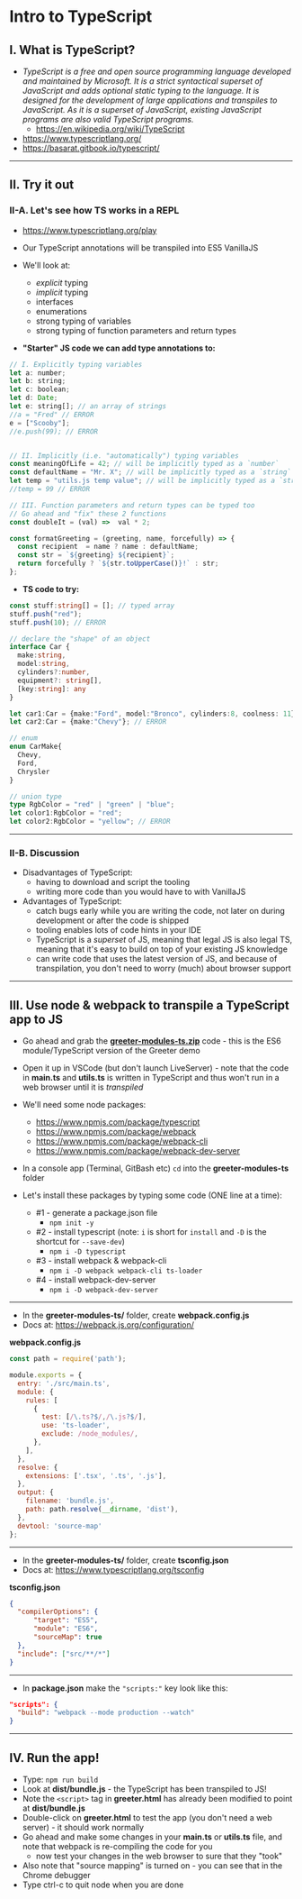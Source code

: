 # Intro to TypeScript

## I. What is TypeScript?

- *TypeScript is a free and open source programming language developed and maintained by Microsoft. It is a strict syntactical superset of JavaScript and adds optional static typing to the language. It is designed for the development of large applications and transpiles to JavaScript. As it is a superset of JavaScript, existing JavaScript programs are also valid TypeScript programs.*
  - https://en.wikipedia.org/wiki/TypeScript
- https://www.typescriptlang.org/
- https://basarat.gitbook.io/typescript/

<hr>

## II. Try it out

### II-A. Let's see how TS works in a REPL
- https://www.typescriptlang.org/play
- Our TypeScript annotations will be transpiled into ES5 VanillaJS
- We'll look at:
  - *explicit* typing
  - *implicit* typing
  - interfaces
  - enumerations
  - strong typing of variables
  - strong typing of function parameters and return types

- **"Starter" JS code we can add type annotations to:**
```js
// I. Explicitly typing variables
let a: number;
let b: string;
let c: boolean;
let d: Date;
let e: string[]; // an array of strings
//a = "Fred" // ERROR
e = ["Scooby"];
//e.push(99); // ERROR


// II. Implicitly (i.e. "automatically") typing variables
const meaningOfLife = 42; // will be implicitly typed as a `number`
const defaultName = "Mr. X"; // will be implicitly typed as a `string`
let temp = "utils.js temp value"; // will be implicitly typed as a `string`
//temp = 99 // ERROR

// III. Function parameters and return types can be typed too
// Go ahead and "fix" these 2 functions
const doubleIt = (val) =>  val * 2;

const formatGreeting = (greeting, name, forcefully) => {
  const recipient  = name ? name : defaultName;
  const str = `${greeting} ${recipient}`;
  return forcefully ? `${str.toUpperCase()}!` : str;
};
```

- **TS code to try:**

```ts
const stuff:string[] = []; // typed array
stuff.push("red");
stuff.push(10); // ERROR

// declare the "shape" of an object
interface Car {
  make:string,
  model:string,
  cylinders?:number,
  equipment?: string[],
  [key:string]: any
}

let car1:Car = {make:"Ford", model:"Bronco", cylinders:8, coolness: 11};
let car2:Car = {make:"Chevy"}; // ERROR

// enum
enum CarMake{
  Chevy,
  Ford,
  Chrysler
}

// union type
type RgbColor = "red" | "green" | "blue"; 
let color1:RgbColor = "red";
let color2:RgbColor = "yellow"; // ERROR
```

<hr>

### II-B. Discussion
- Disadvantages of TypeScript:
  - having to download and script the tooling
  - writing more code than you would have to with VanillaJS
- Advantages of TypeScript:
  - catch bugs early while you are writing the code, not later on during development or after the code is shipped
  - tooling enables lots of code hints in your IDE
  - TypeScript is a *superset* of JS, meaning that legal JS is also legal TS, meaning that it's easy to build on top of your existing JS knowledge
  - can write code that uses the latest version of JS, and because of transpilation, you don't need to worry (much) about browser support

<hr>

## III. Use node & webpack to transpile a TypeScript app to JS

- Go ahead and grab the [**greeter-modules-ts.zip**](_files/greeter-modules-ts.zip) code - this is the ES6 module/TypeScript version of the Greeter demo
- Open it up in VSCode (but don't launch LiveServer) - note that the code in **main.ts** and **utils.ts** is written in TypeScript and thus won't run in a web browser until it is *transpiled*
- We'll need some node packages:
  - https://www.npmjs.com/package/typescript
  - https://www.npmjs.com/package/webpack
  - https://www.npmjs.com/package/webpack-cli
  - https://www.npmjs.com/package/webpack-dev-server
- In a console app (Terminal, GitBash etc) `cd` into the **greeter-modules-ts** folder
- Let's install these packages by typing some code (ONE line at a time):


    - #1 - generate a package.json file
      - `npm init -y`
    - #2 - install typescript (note: `i` is short for `install` and `-D` is the shortcut for `--save-dev`)
      - `npm i -D typescript`
    - #3 - install webpack & webpack-cli
      - `npm i -D webpack webpack-cli ts-loader`
    - #4 - install webpack-dev-server
      - `npm i -D webpack-dev-server`

<hr>

- In the **greeter-modules-ts/** folder, create **webpack.config.js**
- Docs at: https://webpack.js.org/configuration/

**webpack.config.js**
```js
const path = require('path');

module.exports = {
  entry: './src/main.ts',
  module: {
    rules: [
      {
        test: [/\.ts?$/,/\.js?$/],
        use: 'ts-loader',
        exclude: /node_modules/,
      },
    ],
  },
  resolve: {
    extensions: ['.tsx', '.ts', '.js'],
  },
  output: {
    filename: 'bundle.js',
    path: path.resolve(__dirname, 'dist'),
  },
  devtool: 'source-map'
};
```

<hr>

- In the **greeter-modules-ts/** folder, create **tsconfig.json**
- Docs at: https://www.typescriptlang.org/tsconfig

**tsconfig.json**
```json
{
  "compilerOptions": {
      "target": "ES5",
      "module": "ES6",
      "sourceMap": true
  },
  "include": ["src/**/*"]
}
```

<hr>

- In **package.json** make the `"scripts:"` key look like this:

```json
"scripts": {
  "build": "webpack --mode production --watch"
}
```

<hr>

## IV. Run the app!

- Type: `npm run build`
- Look at **dist/bundle.js** - the TypeScript has been transpiled to JS!
- Note the `<script>` tag in **greeter.html** has already been modified to point at **dist/bundle.js** 
- Double-click on **greeter.html** to test the app (you don't need a web server) - it should work normally
- Go ahead and make some changes in your **main.ts** or **utils.ts** file, and note that webpack is re-compiling the code for you
  - now test your changes in the web browser to sure that they "took"
- Also note that "source mapping" is turned on - you can see that in the Chrome debugger
- Type ctrl-c to quit node when you are done

